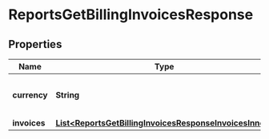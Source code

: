 

# ReportsGetBillingInvoicesResponse


## Properties

| Name | Type | Description | Notes |
|------------ | ------------- | ------------- | -------------|
|**currency** | **String** | Currency of the billed amount in the invoice. |  [optional] |
|**invoices** | [**List&lt;ReportsGetBillingInvoicesResponseInvoicesInner&gt;**](ReportsGetBillingInvoicesResponseInvoicesInner.md) |  |  [optional] |



